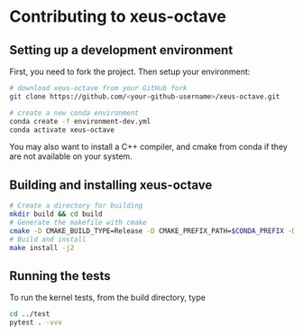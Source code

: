 # Contributing to xeus-octave
<!--
Xeus and xeus-python are subprojects of Project Jupyter and subject to the
[Jupyter governance](https://github.com/jupyter/governance) and
[Code of conduct](https://github.com/jupyter/governance/blob/master/conduct/code_of_conduct.md).

## General Guidelines

For general documentation about contributing to Jupyter projects, see the
[Project Jupyter Contributor Documentation](https://jupyter.readthedocs.io/en/latest/contributor/content-contributor.html).

## Community

The Xeus team organizes public video meetings. The schedule for future meetings and
minutes of past meetings can be found on our
[team compass](https://jupyter-xeus.github.io/).
-->
## Setting up a development environment

First, you need to fork the project. Then setup your environment:

```bash
# download xeus-octave from your GitHub fork
git clone https://github.com/<your-github-username>/xeus-octave.git

# create a new conda environment
conda create -f environment-dev.yml
conda activate xeus-octave
```

You may also want to install a C++ compiler, and cmake from conda if they are not
available on your system.

## Building and installing xeus-octave

```bash
# Create a directory for building
mkdir build && cd build
# Generate the makefile with cmake
cmake -D CMAKE_BUILD_TYPE=Release -D CMAKE_PREFIX_PATH=$CONDA_PREFIX -D CMAKE_INSTALL_PREFIX=$CONDA_PREFIX -DCMAKE_INSTALL_LIBDIR=lib ..
# Build and install
make install -j2
```

## Running the tests

To run the kernel tests, from the build directory, type

```bash
cd ../test
pytest . -vvv
```
